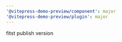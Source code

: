 ```yaml
---
'@vitepress-demo-preview/component': major
'@vitepress-demo-preview/plugin': major
---
```


fitst publish version
